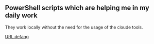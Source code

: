 ## PowerShell scripts which are helping me in my daily work

They work locally without the need for the usage of the cloude tools.


[URL defang](https://github.com/L4Lu/PowerShell/blob/main/URL%20defand.ps1)
